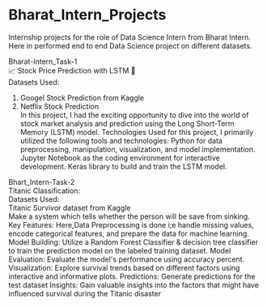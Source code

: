 # Bharat_Intern_Projects
Internship projects for the role of Data Science Intern from Bharat Intern. Here in performed end to end Data Science project on different datasets. <br>

Bharat-Intern_Task-1 <br>
📈 Stock Price Prediction with LSTM 🚀 <br>
Datasets Used: <br>
1. Googel Stock Prediction from Kaggle <br>
2. Netflix Stock Prediction <br>
In this project, I had the exciting opportunity to dive into the world of stock market analysis and prediction using the Long Short-Term Memory (LSTM) model. 
Technologies Used for this project, I primarily utilized the following tools and technologies: Python for data preprocessing, manipulation, visualization, and model implementation. 
Jupyter Notebook as the coding environment for interactive development. Keras library to build and train the LSTM model.

Bhart_Intern-Task-2 <br>
Titanic Classification: <br>
Datasets Used: <br>
Titanic Survivor dataset from Kaggle <br>
Make a system which tells whether the person will be save from sinking. 
Key Features: Here,Data Preprocessing is done i;e handle missing values, encode categorical features, and prepare the data for machine learning. 
Model Building: Utilize a Random Forest Classifier & decision tree classifier to train the prediction model on the labeled training dataset. 
Model Evaluation: Evaluate the model's performance using accuracy percent. Visualization: Explore survival trends based on different factors using interactive and informative plots. 
Predictions: Generate predictions for the test dataset Insights: Gain valuable insights into the factors that might have influenced survival during the Titanic disaster
